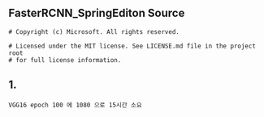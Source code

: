 ## FasterRCNN_SpringEditon Source

```
# Copyright (c) Microsoft. All rights reserved.

# Licensed under the MIT license. See LICENSE.md file in the project root
# for full license information.
```

## 1. 


```
VGG16 epoch 100 에 1080 으로 15시간 소요
```